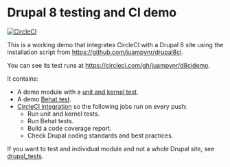 # Drupal 8 testing and CI demo

[![CircleCI](https://circleci.com/gh/juampynr/d8cidemo.svg?style=svg)](https://circleci.com/gh/juampynr/d8cidemo)

This is a working demo that integrates CircleCI with a Drupal 8 site using
the installation script from https://github.com/juampynr/drupal8ci.

You can see its test runs at https://circleci.com/gh/juampynr/d8cidemo.

It contains:

- A demo module with a [unit and kernel test](web/modules/custom/demo_module/tests/src).
- A demo [Behat test](tests).
- [CircleCI integration](https://circleci.com/gh/juampynr/d8cidemo) so the following jobs run on every push:
  * Run unit and kernel tests.
  * Run Behat tests.
  * Build a code coverage report.
  * Check Drupal coding standards and best practices.

If you want to test and individual module and not a whole Drupal site, see
[drupal_tests](https://github.com/deviantintegral/drupal_tests).
